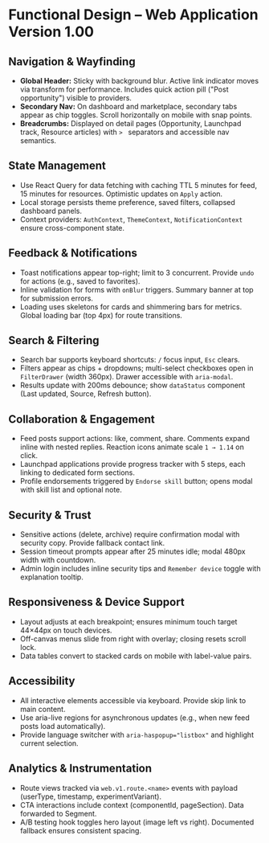 # Functional Design – Web Application Version 1.00

## Navigation & Wayfinding
- **Global Header:** Sticky with background blur. Active link indicator moves via transform for performance. Includes quick action pill ("Post opportunity") visible to providers.
- **Secondary Nav:** On dashboard and marketplace, secondary tabs appear as chip toggles. Scroll horizontally on mobile with snap points.
- **Breadcrumbs:** Displayed on detail pages (Opportunity, Launchpad track, Resource articles) with `> ` separators and accessible nav semantics.

## State Management
- Use React Query for data fetching with caching TTL 5 minutes for feed, 15 minutes for resources. Optimistic updates on `Apply` action.
- Local storage persists theme preference, saved filters, collapsed dashboard panels.
- Context providers: `AuthContext`, `ThemeContext`, `NotificationContext` ensure cross-component state.

## Feedback & Notifications
- Toast notifications appear top-right; limit to 3 concurrent. Provide `undo` for actions (e.g., saved to favorites).
- Inline validation for forms with `onBlur` triggers. Summary banner at top for submission errors.
- Loading uses skeletons for cards and shimmering bars for metrics. Global loading bar (top 4px) for route transitions.

## Search & Filtering
- Search bar supports keyboard shortcuts: `/` focus input, `Esc` clears.
- Filters appear as chips + dropdowns; multi-select checkboxes open in `FilterDrawer` (width 360px). Drawer accessible with `aria-modal`.
- Results update with 200ms debounce; show `dataStatus` component (Last updated, Source, Refresh button).

## Collaboration & Engagement
- Feed posts support actions: like, comment, share. Comments expand inline with nested replies. Reaction icons animate scale `1 → 1.14` on click.
- Launchpad applications provide progress tracker with 5 steps, each linking to dedicated form sections.
- Profile endorsements triggered by `Endorse skill` button; opens modal with skill list and optional note.

## Security & Trust
- Sensitive actions (delete, archive) require confirmation modal with security copy. Provide fallback contact link.
- Session timeout prompts appear after 25 minutes idle; modal 480px width with countdown.
- Admin login includes inline security tips and `Remember device` toggle with explanation tooltip.

## Responsiveness & Device Support
- Layout adjusts at each breakpoint; ensures minimum touch target 44×44px on touch devices.
- Off-canvas menus slide from right with overlay; closing resets scroll lock.
- Data tables convert to stacked cards on mobile with label-value pairs.

## Accessibility
- All interactive elements accessible via keyboard. Provide skip link to main content.
- Use aria-live regions for asynchronous updates (e.g., when new feed posts load automatically).
- Provide language switcher with `aria-haspopup="listbox"` and highlight current selection.

## Analytics & Instrumentation
- Route views tracked via `web.v1.route.<name>` events with payload (userType, timestamp, experimentVariant).
- CTA interactions include context (componentId, pageSection). Data forwarded to Segment.
- A/B testing hook toggles hero layout (image left vs right). Documented fallback ensures consistent spacing.
